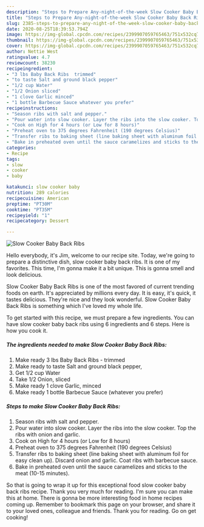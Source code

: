 ```yaml
---
description: "Steps to Prepare Any-night-of-the-week Slow Cooker Baby Back Ribs"
title: "Steps to Prepare Any-night-of-the-week Slow Cooker Baby Back Ribs"
slug: 2385-steps-to-prepare-any-night-of-the-week-slow-cooker-baby-back-ribs
date: 2020-08-25T18:39:53.794Z
image: https://img-global.cpcdn.com/recipes/2399907059765463/751x532cq70/slow-cooker-baby-back-ribs-recipe-main-photo.jpg
thumbnail: https://img-global.cpcdn.com/recipes/2399907059765463/751x532cq70/slow-cooker-baby-back-ribs-recipe-main-photo.jpg
cover: https://img-global.cpcdn.com/recipes/2399907059765463/751x532cq70/slow-cooker-baby-back-ribs-recipe-main-photo.jpg
author: Nettie West
ratingvalue: 4.7
reviewcount: 38230
recipeingredient:
- "3 lbs Baby Back Ribs  trimmed"
- "to taste Salt and ground black pepper"
- "1/2 cup Water"
- "1/2 Onion sliced"
- "1 clove Garlic minced"
- "1 bottle Barbecue Sauce whatever you prefer"
recipeinstructions:
- "Season ribs with salt and pepper."
- "Pour water into slow cooker. Layer the ribs into the slow cooker. Top the ribs with onion and garlic."
- "Cook on High for 4 hours (or Low for 8 hours)"
- "Preheat oven to 375 degrees Fahrenheit (190 degrees Celsius)"
- "Transfer ribs to baking sheet (line baking sheet with aluminum foil for easy clean up). Discard onion and garlic. Coat ribs with barbecue sauce."
- "Bake in preheated oven until the sauce caramelizes and sticks to the meat (10-15 minutes)."
categories:
- Recipe
tags:
- slow
- cooker
- baby

katakunci: slow cooker baby 
nutrition: 289 calories
recipecuisine: American
preptime: "PT30M"
cooktime: "PT35M"
recipeyield: "1"
recipecategory: Dessert

---
```



![Slow Cooker Baby Back Ribs](https://img-global.cpcdn.com/recipes/2399907059765463/751x532cq70/slow-cooker-baby-back-ribs-recipe-main-photo.jpg)

Hello everybody, it's Jim, welcome to our recipe site. Today, we're going to prepare a distinctive dish, slow cooker baby back ribs. It is one of my favorites. This time, I'm gonna make it a bit unique. This is gonna smell and look delicious.

Slow Cooker Baby Back Ribs is one of the most favored of current trending foods on earth. It's appreciated by millions every day. It is easy, it's quick, it tastes delicious. They're nice and they look wonderful. Slow Cooker Baby Back Ribs is something which I've loved my whole life.




To get started with this recipe, we must prepare a few ingredients. You can have slow cooker baby back ribs using 6 ingredients and 6 steps. Here is how you cook it.

<!--inarticleads1-->

##### The ingredients needed to make Slow Cooker Baby Back Ribs:

1. Make ready 3 lbs Baby Back Ribs - trimmed
1. Make ready to taste Salt and ground black pepper,
1. Get 1/2 cup Water
1. Take 1/2 Onion, sliced
1. Make ready 1 clove Garlic, minced
1. Make ready 1 bottle Barbecue Sauce (whatever you prefer)




<!--inarticleads2-->

##### Steps to make Slow Cooker Baby Back Ribs:

1. Season ribs with salt and pepper.
1. Pour water into slow cooker. Layer the ribs into the slow cooker. Top the ribs with onion and garlic.
1. Cook on High for 4 hours (or Low for 8 hours)
1. Preheat oven to 375 degrees Fahrenheit (190 degrees Celsius)
1. Transfer ribs to baking sheet (line baking sheet with aluminum foil for easy clean up). Discard onion and garlic. Coat ribs with barbecue sauce.
1. Bake in preheated oven until the sauce caramelizes and sticks to the meat (10-15 minutes).




So that is going to wrap it up for this exceptional food slow cooker baby back ribs recipe. Thank you very much for reading. I'm sure you can make this at home. There is gonna be more interesting food in home recipes coming up. Remember to bookmark this page on your browser, and share it to your loved ones, colleague and friends. Thank you for reading. Go on get cooking!
